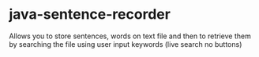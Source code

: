 # java-sentence-recorder
Allows you to store sentences, words on text file and then to retrieve them by searching the file using user input keywords (live search no buttons)
